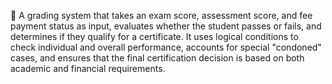 📌 A grading system that takes an exam score, assessment score, and fee payment status as input, evaluates whether the student passes or fails, and determines if they qualify for a certificate.
It uses logical conditions to check individual and overall performance, accounts for special "condoned" cases, and ensures that the final certification decision is based on both academic and financial requirements.
